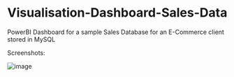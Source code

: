# Visualisation-Dashboard-Sales-Data
PowerBI Dashboard for a sample Sales Database for an E-Commerce client stored in MySQL

Screenshots:

![image](https://user-images.githubusercontent.com/12696541/158102242-dbe99c71-1e07-4c81-8850-53b52491e514.png)
